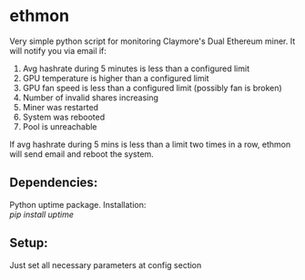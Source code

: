 # ethmon
Very simple python script for monitoring Claymore's Dual Ethereum miner. It will notify you via email if:
  1. Avg hashrate during 5 minutes is less than a configured limit
  2. GPU temperature is higher than a configured limit
  3. GPU fan speed is less than a configured limit (possibly fan is broken)
  4. Number of invalid shares increasing
  5. Miner was restarted
  6. System was rebooted 
  7. Pool is unreachable
  
  If avg hashrate during 5 mins is less than a limit two times in a row, ethmon will send email and reboot the system.

## Dependencies:  
Python uptime package. Installation:  
    *pip install uptime*
  
## Setup:  
  Just set all necessary parameters at config section
